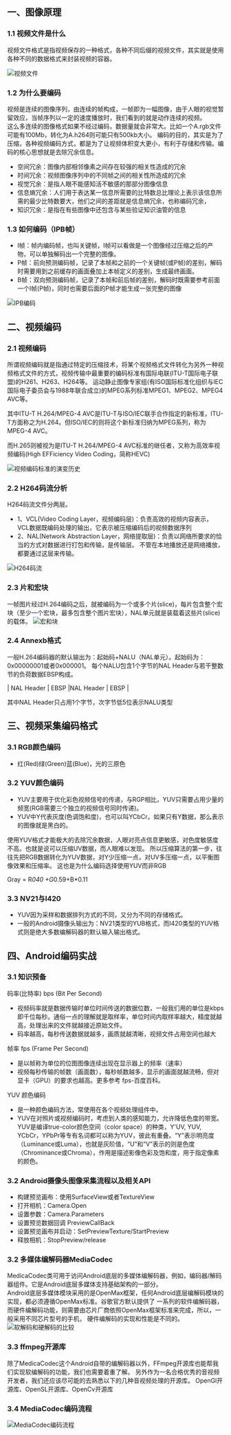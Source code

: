 ## 一、图像原理

### 1.1 视频文件是什么

视频文件格式是指视频保存的一种格式，各种不同后缀的视频文件，其实就是使用各种不同的数据格式来封装视频的容器。

![视频文件](picture/视频文件.png)

### 1.2 为什么要编码

视频是连续的图像序列，由连续的帧构成，一帧即为一幅图像，由于人眼的视觉暂留效应，当帧序列以一定的速度播放时，我们看到的就是动作连续的视频。  
这么多连续的图像格式如果不经过编码，数据量就会非常大。比如一个A.rgb文件可能有100Mb，转化为A.h264则可能只有500kb大小。
编码的目的，其实是为了压缩，各种视频编码方式，都是为了让视频体积变大更小，有利于存储和传输。编码的核心思想就是去除冗余信息。

- 空间冗余：图像内部相邻像素之间存在较强的相关性造成的冗余
- 时间冗余：视频图像序列中的不同帧之间的相关性所造成的冗余
- 视觉冗余：是指人眼不能感知活不敏感的那部分图像信息
- 信息熵冗余：人们用于表达某一信息所需要的比特数总比理论上表示该信息所需的最少比特数要大，他们之间的差距就是信息熵冗余，也称编码冗余，
- 知识冗余：是指在有些图像中还包含与某些验证知识油管的信息

### 1.3 如何编码（IPB帧）

- I帧：帧内编码帧，也叫关键帧，I帧可以看做是一个图像经过压缩之后的产物，可以单独解码出一个完整的图像。
- P帧：前向预测编码帧，记录了本帧和之前的一个关键帧(或P帧)的差别，解码时需要用到之前缓存的画面叠加上本帧定义的差别，生成最终画面。
- B帧：双向预测编码帧，记录了本帧和前后帧的差别，解码时既需要参考前面一个I帧(P帧)，同时也需要后面的P帧才能生成一张完整的图像

![IPB编码](picture/IPB编码.png)

## 二、视频编码

### 2.1 视频编码

所谓视频编码就是指通过特定的压缩技术，将某个视频格式文件转化为另外一种视频格式文件的方式，视频传输中最重要的编码标准有国际电联(ITU-T国际电子联盟)的H261、H263、H264等。
运动静止图像专家组(有ISO国际标准化组织与IEC国际电子委员会与1988年联合成立)的MPEG系列标准MPEG1、MPEG2、MPEG4 AVC等。

其中ITU-T H.264/MPEG-4 AVC是ITU-T与ISO/IEC联手合作指定的新标准，ITU-T方面称之为H.264。但ISO/IEC的则将这个新标准归纳为MPEG系列，称为MPEG-4
AVC。

而H.265则被视为是ITU-T H.264/MPEG-4 AVC标准的继任者，又称为高效率视频编码(High EFFiciency Video Coding，简称HEVC)

![视频编码标准的演变历史](picture/视频编码标准的演变历史.png)

### 2.2 H264码流分析

H264码流文件分两层。

- 1、VCL(Video Coding Layer，视频编码层)：负责高效的视频内容表示，VCL数据既编码处理的输出，它表示被压缩编码后的视频数据序列
- 2、NAL(Network Abstraction Layer，网络提取层)：负责以网络所要求的恰当的方式对数据进行打包和传输，是传输层。 不管在本地播放还是网络播放，都要通过这层来传输。

![H264码流](picture/H264码流.png)

### 2.3 片和宏块

一帧图片经过H.264编码之后，就被编码为一个或多个片(slice)，每片包含整个宏块（至少一个宏块，最多包含整个图片宏块），NAL单元就是装载着这些片(slice)的载体。
![宏和块](picture/宏和块.png)

### 2.4 Annexb格式

一般H.264编码器的默认输出为：起始码+NALU（NAL单元）。起始码为：0x00000001或者0x000001。 每个NALU包含1个字节的NAL
Header与若干整数节的负荷数据EBSP构成。

| NAL Header | EBSP |NAL Header | EBSP |

其中NAL Header只占用1个字节，次字节低5位表示NALU类型

## 三、视频采集编码格式

### 3.1 RGB颜色编码

- 红(Red)绿(Green)蓝(Blue)，光的三原色

### 3.2 YUV颜色编码

- YUV主要用于优化彩色视频信号的传递，与RGP相比，YUV只需要占用少量的频宽(RGB需要三个独立的视频信号同时传递)。
- YUV中Y代表灰度(色调饱和度)，也可以叫YCbCr。如果只有Y数据，那么表示的图像就是黑白的。

使用YUV格式才能极大的去除冗余数据，人眼对亮点信息更敏感，对色度敏感度不高。也就是说可以压缩UV数据，而人眼难以发现。
所以压缩算法的第一步，往往先把RGB数据转化为YUV数据，对Y少压缩一点，对UV多压缩一点，以平衡图像效果和压缩率。 这也是为什么编码选择使用YUV而非RGB

Gray = R*040 +G*0.59+B*0.11

### 3.3 NV21与I420

- YUV因为采样和数据排列方式的不同，又分为不同的存储格式。
- 一般的Android摄像头输出为：NV21类型的YUB格式，而I420类型的YUV格式则是绝大多数编解码器的默认输入输出格式。

## 四、Android编码实战

### 3.1 知识预备

码率(比特率) bps (Bit Per Second)

- 视频码率就是数据传输时单位时间传送的数据位数，一般我们用的单位是kbps即千位每秒。通俗一点的理解就是取样率，单位时间内取样率越大，精度就越高，处理出来的文件就越接近原始文件。
- 码率越高，每秒传送数据就越多，画质就越清晰，视频文件占用空间也越大

帧率 fps (Frame Per Second)

- 是以帧称为单位的位图图像连续出现在显示器上的频率（速率）
- 视频每秒传输的帧数（画面数），每秒帧数越多，显示的画面就越流畅，但对显卡（GPU）的要求也越高。更多参考 fps-百度百科。

YUV 颜色编码

- 是一种颜色编码方法，常使用在各个视频处理组件中。
- YUV在对照片或视频编码时，考虑到人类的感知能力，允许降低色度的带宽。 YUV是编译true-color颜色空间（color space）的种类，Y'UV, YUV,
  YCbCr，YPbPr等专有名词都可以称为YUV，彼此有重叠。“Y”表示明亮度（Luminance或Luma），也就是灰阶值，“U”和“V”表示的则是色度（Chrominance或Chroma），作用是描述影像色彩及饱和度，用于指定像素的颜色。

### 3.2 Android摄像头图像采集流程以及相关API

- 构建预览画布：使用SurfaceView或者TextureView
- 打开相机：Camera.Open
- 设置参数：Camera.Parameters
- 设置预览数据回调 PreviewCallBack
- 设置预览画布并启动：SetPreviewTexture/StartPreview
- 释放相机：StopPreview/release

### 3.2 多媒体编解码器MediaCodec

MedicaCodec类可用于访问Android底层的多媒体编解码器，例如，编码器/解码器组件。它是Android底层多媒体支持基础架构的一部分。  
Android底层多媒体模块采用的是OpenMax框架，任何Android底层编解码模块的实现，都必须遵循OpenMax标准。谷歌官方默认提供了
一系列的软件编解码器，而硬件编解码功能，则需要由芯片厂商依照OpenMax框架标准来完成，所以，一般采用不同芯片型号的手机， 硬件编解码的实现和性能是不同的。
![软解码和硬解码的比较](picture/软解码和硬解码的比较.png)

### 3.3 ffmpeg开源库

除了MedicaCodec这个Android自带的编解码器以外，FFmpeg开源库也能帮我们实现软编解码的功能，我们也需要着重了解。
另外作为一名合格优秀的音视频开发者，我们还应该尽可能的去熟悉以下的几种音视频处理的开源库。 OpenGl开源库、OpenSL开源库、OpenCv开源库

### 3.4 MediaCodec编码流程

![MediaCodec编码流程](picture/MediaCodec编码流程.png)



